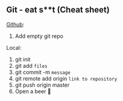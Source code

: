 Git - eat s**t (Cheat sheet)
----------------------
[Github](https://github.com):
1. Add empty git repo

Local:
 1. git init
 2. git add `files`
 3. git commit -m `message`
 4. git remote add origin `link to repository`
 5. git push origin master
 6. Open a beer :beer: